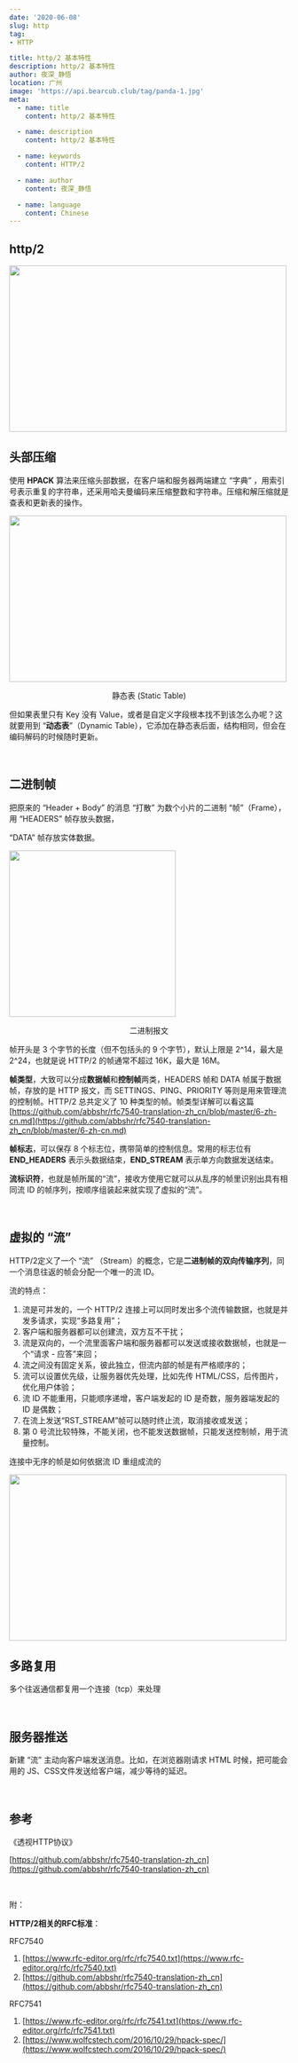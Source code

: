 ```yaml
---
date: '2020-06-08'
slug: http
tag:
- HTTP

title: http/2 基本特性
description: http/2 基本特性
author: 夜深_静悟
location: 广州
image: 'https://api.bearcub.club/tag/panda-1.jpg'
meta:
  - name: title
    content: http/2 基本特性

  - name: description
    content: http/2 基本特性

  - name: keywords
    content: HTTP/2

  - name: author
    content: 夜深_静悟

  - name: language
    content: Chinese
---
```


## http/2

<img src="https://api.bearcub.club/tech/http/http-11.png" width=500 height=300>



<br>

## 头部压缩

使用 **HPACK** 算法来压缩头部数据，在客户端和服务器两端建立 “字典” ，用索引号表示重复的字符串，还采用哈夫曼编码来压缩整数和字符串。压缩和解压缩就是查表和更新表的操作。

<img src="https://api.bearcub.club/tech/http/http-12.png" width=500  height=300>

<p align="center">静态表 (Static Table)</p>

但如果表里只有 Key 没有 Value，或者是自定义字段根本找不到该怎么办呢？这就要用到 “**动态表**”（Dynamic Table），它添加在静态表后面，结构相同，但会在编码解码的时候随时更新。



<br>



## 二进制帧

把原来的 “Header + Body” 的消息 “打散” 为数个小片的二进制 “帧”（Frame），用 “HEADERS” 帧存放头数据，

“DATA” 帧存放实体数据。

<img src="https://api.bearcub.club/tech/http/http-13.png" widht=500 height=300>

<p align="center">二进制报文</p>

帧开头是 3 个字节的长度（但不包括头的 9 个字节），默认上限是 2^14，最大是 2^24，也就是说 HTTP/2 的帧通常不超过 16K，最大是 16M。

**帧类型**，大致可以分成**数据帧**和**控制帧**两类，HEADERS 帧和 DATA 帧属于数据帧，存放的是 HTTP 报文，而 SETTINGS、PING、PRIORITY 等则是用来管理流的控制帧。HTTP/2 总共定义了 10 种类型的帧。帧类型详解可以看这篇[https://github.com/abbshr/rfc7540-translation-zh_cn/blob/master/6-zh-cn.md](https://github.com/abbshr/rfc7540-translation-zh_cn/blob/master/6-zh-cn.md)

**帧标志**，可以保存 8 个标志位，携带简单的控制信息。常用的标志位有 **END_HEADERS** 表示头数据结束，**END_STREAM** 表示单方向数据发送结束。

**流标识符**，也就是帧所属的“流”，接收方使用它就可以从乱序的帧里识别出具有相同流 ID 的帧序列，按顺序组装起来就实现了虚拟的“流”。



<br>



## 虚拟的 “流”

HTTP/2定义了一个 “流” （Stream）的概念，它是**二进制帧的双向传输序列**，同一个消息往返的帧会分配一个唯一的流 ID。



流的特点：

1. 流是可并发的，一个 HTTP/2  连接上可以同时发出多个流传输数据，也就是并发多请求，实现“多路复用”；
2. 客户端和服务器都可以创建流，双方互不干扰；
3. 流是双向的，一个流里面客户端和服务器都可以发送或接收数据帧，也就是一个“请求 - 应答”来回；
4. 流之间没有固定关系，彼此独立，但流内部的帧是有严格顺序的；
5. 流可以设置优先级，让服务器优先处理，比如先传  HTML/CSS，后传图片，优化用户体验；
6. 流 ID 不能重用，只能顺序递增，客户端发起的 ID 是奇数，服务器端发起的 ID  是偶数；
7. 在流上发送“RST_STREAM”帧可以随时终止流，取消接收或发送；
8. 第 0  号流比较特殊，不能关闭，也不能发送数据帧，只能发送控制帧，用于流量控制。



连接中无序的帧是如何依据流 ID 重组成流的

<img src="https://api.bearcub.club/tech/http/http-14.png" width=500 height=300>

<br>



## 多路复用

多个往返通信都复用一个连接（tcp）来处理



<br>



## 服务器推送

新建 “流” 主动向客户端发送消息。比如，在浏览器刚请求 HTML 时候，把可能会用的 JS、CSS文件发送给客户端，减少等待的延迟。



<br>



## 参考

《透视HTTP协议》

[https://github.com/abbshr/rfc7540-translation-zh_cn](https://github.com/abbshr/rfc7540-translation-zh_cn)



<br>

附：

**HTTP/2相关的RFC标准**：      

RFC7540 
1. [https://www.rfc-editor.org/rfc/rfc7540.txt](https://www.rfc-editor.org/rfc/rfc7540.txt)
2. [https://github.com/abbshr/rfc7540-translation-zh_cn](https://github.com/abbshr/rfc7540-translation-zh_cn)

RFC7541
1. [https://www.rfc-editor.org/rfc/rfc7541.txt](https://www.rfc-editor.org/rfc/rfc7541.txt)
2. [https://www.wolfcstech.com/2016/10/29/hpack-spec/](https://www.wolfcstech.com/2016/10/29/hpack-spec/)
